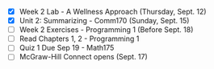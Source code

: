 - [x] Week 2 Lab - A Wellness Approach (Thursday, Sept. 12)
- [x] Unit 2: Summarizing - Comm170 (Sunday, Sept. 15)
- [ ] Week 2 Exercises - Programming 1 (Before Sept. 18)
- [ ] Read Chapters 1, 2 - Programming 1
- [ ] Quiz 1 Due Sep 19 - Math175
- [ ] McGraw-Hill Connect opens (Sept. 17)